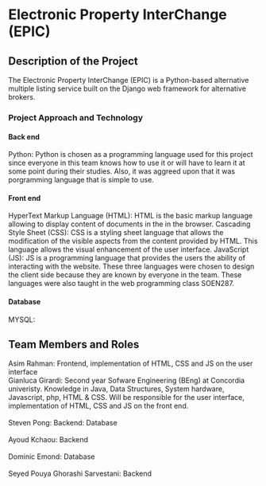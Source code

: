 # Electronic Property InterChange (EPIC)


## Description of the Project

The Electronic Property InterChange (EPIC) is a Python-based alternative multiple listing service built on the Django web framework for alternative brokers.

###  Project Approach and Technology
#### Back end
Python:  Python  is  chosen  as  a  programming  language  used  for  this project since  everyone  in  this  team  knows  how  to  use  it  or  will  have  to  learn  it  at  some  point during  their  studies.  Also,  it  was  aggreed upon  that  it  was  porgramming  language  that is  simple  to  use.

#### Front end
HyperText Markup Language (HTML): HTML is the basic markup language allowing to display content of documents in the in the browser. 
Cascading Style Sheet (CSS): CSS is a styling sheet language that allows the modification of the visible aspects from the content provided by HTML. This language allows the visual enhancement of the user interface.
JavaScript (JS): JS is a programming language that provides the users the ability of interacting with the website.
These three languages were chosen to design the client side because they are known by everyone in the team. These languages were also taught in the web programming class SOEN287.

#### Database
MYSQL:

## Team Members and Roles
Asim Rahman: Frontend, implementation of HTML, CSS and JS on the user interface <br />
Gianluca Girardi: Second year Sofware Engineering (BEng) at Concordia univeristy. Knowledge in Java, Data Structures, System hardware, Javascript, php, HTML & CSS. Will be responsible for the user interface, implementation of HTML, CSS and JS on the front end. <br /><br />
Steven Pong: Backend: Database  <br /><br />
Ayoud Kchaou: Backend <br /><br />
Dominic Emond: Database <br /><br />
Seyed Pouya Ghorashi Sarvestani: Backend <br /><br />
